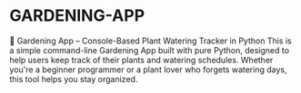 # GARDENING-APP
🌿 Gardening App – Console-Based Plant Watering Tracker in Python This is a simple command-line Gardening App built with pure Python, designed to help users keep track of their plants and watering schedules. Whether you're a beginner programmer or a plant lover who forgets watering days, this tool helps you stay organized.  
